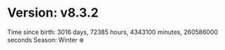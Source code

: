 # Version: v8.3.2
Time since birth: 3016 days, 72385 hours, 4343100 minutes, 260586000 seconds
Season: Winter ❄️
